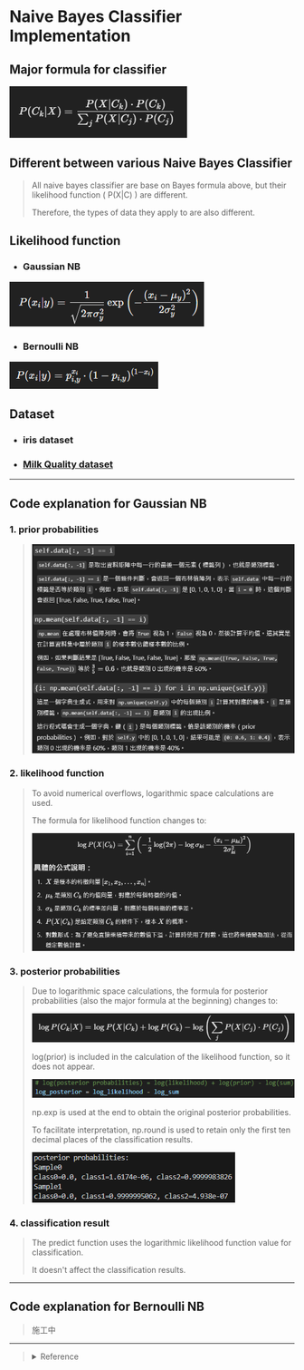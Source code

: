 # Naive Bayes Classifier Implementation

## Major formula for classifier
![formula](/Image/Bayes_formula.png)

## Different between various Naive Bayes Classifier
> All naive bayes classifier are base on Bayes formula above, but their likelihood function ( P(X|C) ) are different.
>
> Therefore, the types of data they apply to are also different. 

## Likelihood function

* ### Gaussian NB

![G](/Image/Gaussian_likelihood.png)

* ### Bernoulli NB

![B](/Image/Bernoulli_likelihood.png)

## Dataset
* ### iris dataset

* ### [Milk Quality dataset](https://www.kaggle.com/datasets/cpluzshrijayan/milkquality)

---
## Code explanation for Gaussian NB

### 1. prior probabilities

> ![G_PR](/Image/GNB_prior.png)

### 2. likelihood function

> To avoid numerical overflows, logarithmic space calculations are used.
>
> The formula for likelihood function changes to:
>
> ![log_G_like](/Image/log_G_like.png)

### 3. posterior probabilities
>
> Due to logarithmic space calculations, the formula for posterior probabilities (also the major formula at the beginning) changes to:
>
> ![log_post](/Image/log_post.png)
>
> log(prior) is included in the calculation of the likelihood function, so it does not appear.
>
> ![rrrrr](/Image/explain.png)
>
> np.exp is used at the end to obtain the original posterior probabilities.
>
> To facilitate interpretation, np.round is used to retain only the first ten decimal places of the classification results.
>
> ![result](/Image/G_result.png)

### 4. classification result
>
> The predict function uses the logarithmic likelihood function value for classification.
>
> It doesn't affect the classification results.

---
## Code explanation for Bernoulli NB
> 施工中

---
> <details>
>  <summary>Reference</summary>
> 1. <a href="https://www.learncodewithmike.com/2020/11/python-pandas-dataframe-tutorial.html">DataFrame處理教學</a><br>
> 2. <a href="https://stackoverflow.com/questions/57817758/badzipfile-file-is-not-a-zip-file-error-popped-up-all-of-a-sudden">different pd.read_* method</a><br>
> 3. <a href="https://blog.demir.io/hands-on-numpyro-a-practitioners-guide-to-building-bernoulli-naive-bayes-with-confidence-abc94f11cf9a">Guide to Building Bernoulli Naive Bayes</a><br>
> 4. <a href="https://roger010620.medium.com/%E8%B2%9D%E6%B0%8F%E5%88%86%E9%A1%9E%E5%99%A8-naive-bayes-classifier-%E5%90%ABpython%E5%AF%A6%E4%BD%9C-66701688db02">貝氏分類器(Naive Bayes Classifier)(含python實作)</a><br>
> 5. <a href="https://github.com/amallia/GaussianNB/blob/master/gaussianNB.py">GaussianNB (GitHub)</a><br>
> 6. <a href="https://www.kaggle.com/code/prashant111/naive-bayes-classifier-in-python#12.-Model-training-">Naive Bayes Classifier in Python</a><br>
> </details>